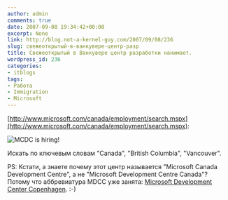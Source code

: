 ```yaml
---
author: admin
comments: true
date: 2007-09-08 19:34:42+00:00
excerpt: None
link: http://blog.not-a-kernel-guy.com/2007/09/08/236
slug: свежеоткрытый-в-ванкувере-центр-разр
title: Свежеоткрытый в Ванкувере центр разработки нанимает.
wordpress_id: 236
categories:
- itblogs
tags:
- Работа
- Immigration
- Microsoft
---
```


[http://www.microsoft.com/canada/employment/search.mspx](http://www.microsoft.com/canada/employment/search.mspx):



![MCDC is hiring!](http://blog.not-a-kernel-guy.com/wp-content/uploads/2007/09/mcdc_jobs.png)



Искать по ключевым словам "Canada", "British Columbia", "Vancouver".

PS: Кстати, а знаете почему этот центр называется "Microsoft Canada Development Centre", а не "Microsoft Development Centre Canada"? Потому что аббревиатура MDCC уже занята: [Microsoft Development Center Copenhagen](http://www.microsoft.com/danmark/om/mdcc/default.mspx). :-)
